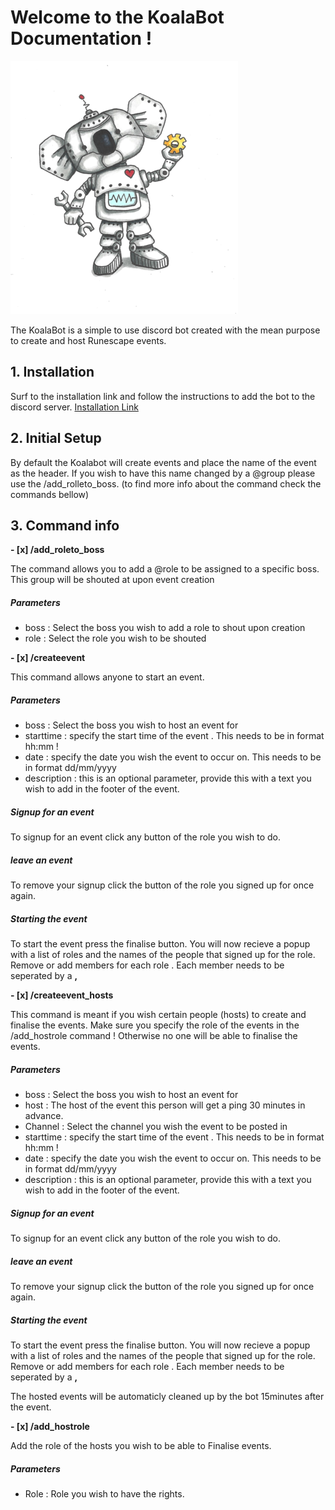 # Welcome to the KoalaBot Documentation ! 
![KoalaBot](/Docs/Koala%20Robot%205%202021.png)

The KoalaBot is a simple to use discord bot created with the mean purpose to create and host Runescape events. 


## 1. Installation

Surf to the installation link and follow the instructions to add the bot to the discord server. 
[Installation Link](https://discord.com/api/oauth2/authorize?client_id=961723470843088956&permissions=1634705340480&scope=bot%20applications.commands)

## 2. Initial Setup

By default the Koalabot will create events and place the name of the event as the header. 
If you wish to have this name changed by a @group please use the /add_rolleto_boss. (to find more info about the command check the commands bellow)

## 3. Command info

**- [x] /add_roleto_boss**

The command allows you to add a @role to be assigned to a specific boss. This group will be shouted at upon event creation

##### Parameters
- boss : Select the boss you wish to add a role to shout upon creation
- role : Select the role you wish to be shouted

**- [x] /createevent**

This command allows anyone to start an event. 

##### Parameters
- boss : Select the boss you wish to host an event for
- starttime : specify the start time of the event . This needs to be in format hh:mm !
- date : specify the date you wish the event to occur on. This needs to be in format dd/mm/yyyy
- description : this is an optional parameter, provide this with a text you wish to add in the footer of the event. 

##### Signup for an event

To signup for an event click any button of the role you wish to do.

##### leave an event

To remove your signup click the button of the role you signed up for once again. 

##### Starting the event 

To start the event press the finalise button. 
You will now recieve a popup with a list of roles and the names of the people that signed up for the role. 
Remove or add members for each role . Each member needs to be seperated by a **,**

**- [x] /createevent_hosts**

This command is meant if you wish certain people (hosts) to create and finalise the events. 
Make sure you specify the role of the events in the /add_hostrole command ! Otherwise no one will be able to finalise the events.

##### Parameters
- boss : Select the boss you wish to host an event for
- host : The host of the event this person will get a ping 30 minutes in advance.
- Channel : Select the channel you wish the event to be posted in
- starttime : specify the start time of the event . This needs to be in format hh:mm !
- date : specify the date you wish the event to occur on. This needs to be in format dd/mm/yyyy
- description : this is an optional parameter, provide this with a text you wish to add in the footer of the event. 

##### Signup for an event

To signup for an event click any button of the role you wish to do.

##### leave an event

To remove your signup click the button of the role you signed up for once again. 

##### Starting the event 

To start the event press the finalise button. 
You will now recieve a popup with a list of roles and the names of the people that signed up for the role. 
Remove or add members for each role . Each member needs to be seperated by a **,**

The hosted events will be automaticly cleaned up by the bot 15minutes after the event. 

**- [x] /add_hostrole**

Add the role of the hosts you wish to be able to Finalise events. 

##### Parameters

- Role : Role you wish to have the rights. 